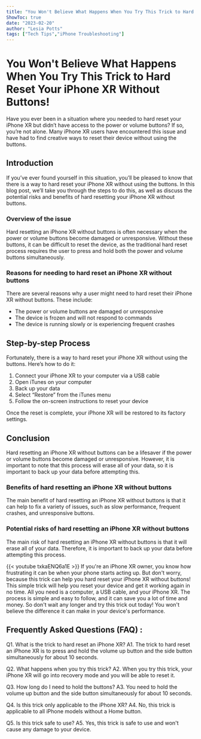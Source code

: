 ```yaml
---
title: "You Won't Believe What Happens When You Try This Trick to Hard Reset Your iPhone XR Without Buttons!"
ShowToc: true 
date: "2023-02-20"
author: "Lesia Potts" 
tags: ["Tech Tips","iPhone Troubleshooting"]
---
```

# You Won't Believe What Happens When You Try This Trick to Hard Reset Your iPhone XR Without Buttons!

Have you ever been in a situation where you needed to hard reset your iPhone XR but didn’t have access to the power or volume buttons? If so, you’re not alone. Many iPhone XR users have encountered this issue and have had to find creative ways to reset their device without using the buttons. 

## Introduction 

If you’ve ever found yourself in this situation, you’ll be pleased to know that there is a way to hard reset your iPhone XR without using the buttons. In this blog post, we’ll take you through the steps to do this, as well as discuss the potential risks and benefits of hard resetting your iPhone XR without buttons. 

### Overview of the issue 

Hard resetting an iPhone XR without buttons is often necessary when the power or volume buttons become damaged or unresponsive. Without these buttons, it can be difficult to reset the device, as the traditional hard reset process requires the user to press and hold both the power and volume buttons simultaneously. 

### Reasons for needing to hard reset an iPhone XR without buttons 

There are several reasons why a user might need to hard reset their iPhone XR without buttons. These include: 

- The power or volume buttons are damaged or unresponsive 
- The device is frozen and will not respond to commands 
- The device is running slowly or is experiencing frequent crashes 

## Step-by-step Process 

Fortunately, there is a way to hard reset your iPhone XR without using the buttons. Here’s how to do it: 

1. Connect your iPhone XR to your computer via a USB cable 
2. Open iTunes on your computer 
3. Back up your data 
4. Select “Restore” from the iTunes menu 
5. Follow the on-screen instructions to reset your device 

Once the reset is complete, your iPhone XR will be restored to its factory settings. 

## Conclusion 

Hard resetting an iPhone XR without buttons can be a lifesaver if the power or volume buttons become damaged or unresponsive. However, it is important to note that this process will erase all of your data, so it is important to back up your data before attempting this. 

### Benefits of hard resetting an iPhone XR without buttons 

The main benefit of hard resetting an iPhone XR without buttons is that it can help to fix a variety of issues, such as slow performance, frequent crashes, and unresponsive buttons. 

### Potential risks of hard resetting an iPhone XR without buttons 

The main risk of hard resetting an iPhone XR without buttons is that it will erase all of your data. Therefore, it is important to back up your data before attempting this process.

{{< youtube txkaENQ6a1E >}} 
If you're an iPhone XR owner, you know how frustrating it can be when your phone starts acting up. But don't worry, because this trick can help you hard reset your iPhone XR without buttons! This simple trick will help you reset your device and get it working again in no time. All you need is a computer, a USB cable, and your iPhone XR. The process is simple and easy to follow, and it can save you a lot of time and money. So don't wait any longer and try this trick out today! You won't believe the difference it can make in your device's performance.

## Frequently Asked Questions (FAQ) :
Q1. What is the trick to hard reset an iPhone XR?
A1. The trick to hard reset an iPhone XR is to press and hold the volume up button and the side button simultaneously for about 10 seconds.

Q2. What happens when you try this trick?
A2. When you try this trick, your iPhone XR will go into recovery mode and you will be able to reset it.

Q3. How long do I need to hold the buttons?
A3. You need to hold the volume up button and the side button simultaneously for about 10 seconds.

Q4. Is this trick only applicable to the iPhone XR?
A4. No, this trick is applicable to all iPhone models without a Home button.

Q5. Is this trick safe to use?
A5. Yes, this trick is safe to use and won't cause any damage to your device.


